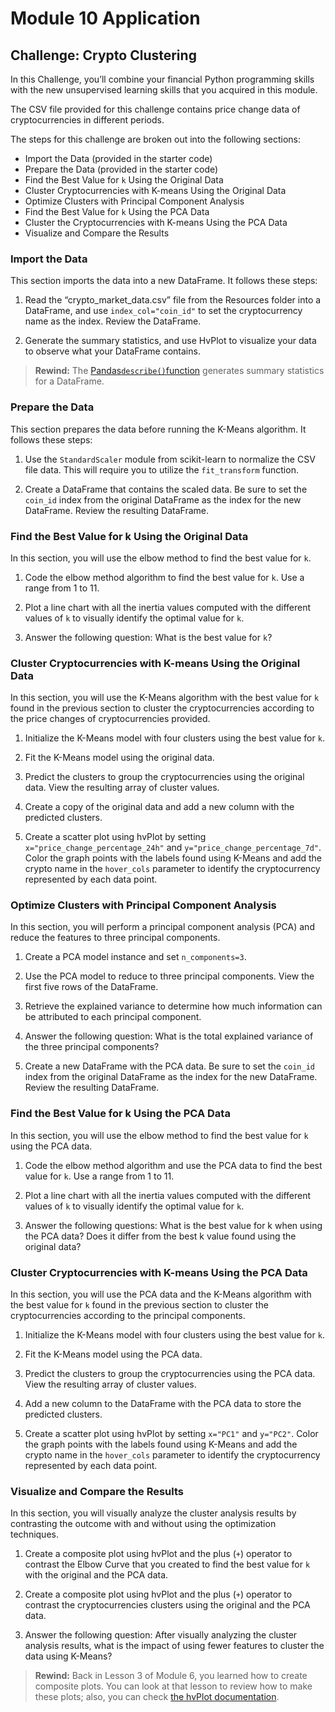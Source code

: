 # Module 10 Application

## Challenge: Crypto Clustering

In this Challenge, you’ll combine your financial Python programming skills with the new unsupervised learning skills that you acquired in this module.

The CSV file provided for this challenge contains price change data of cryptocurrencies in different periods.

The steps for this challenge are broken out into the following sections:

* Import the Data (provided in the starter code)
* Prepare the Data (provided in the starter code)
* Find the Best Value for `k` Using the Original Data
* Cluster Cryptocurrencies with K-means Using the Original Data
* Optimize Clusters with Principal Component Analysis
* Find the Best Value for `k` Using the PCA Data
* Cluster the Cryptocurrencies with K-means Using the PCA Data
* Visualize and Compare the Results
 
### Import the Data

This section imports the data into a new DataFrame. It follows these steps:

1. Read  the “crypto_market_data.csv” file from the Resources folder into a DataFrame, and use `index_col="coin_id"` to set the cryptocurrency name as the index. Review the DataFrame.

2. Generate the summary statistics, and use HvPlot to visualize your data to observe what your DataFrame contains.


> **Rewind:** The [Pandas`describe()`function](https://pandas.pydata.org/pandas-docs/stable/reference/api/pandas.DataFrame.describe.html) generates summary statistics for a DataFrame. 


### Prepare the Data

This section prepares the data before running the K-Means algorithm. It follows these steps:

1. Use the `StandardScaler` module from scikit-learn to normalize the CSV file data. This will require you to utilize the `fit_transform` function.

2. Create a DataFrame that contains the scaled data. Be sure to set the `coin_id` index from the original DataFrame as the index for the new DataFrame. Review the resulting DataFrame.


### Find the Best Value for k Using the Original Data

In this section, you will use the elbow method to find the best value for `k`.

1. Code the elbow method algorithm to find the best value for `k`. Use a range from 1 to 11. 

2. Plot a line chart with all the inertia values computed with the different values of `k` to visually identify the optimal value for `k`.

3. Answer the following question: What is the best value for `k`?


### Cluster Cryptocurrencies with K-means Using the Original Data

In this section, you will use the K-Means algorithm with the best value for `k` found in the previous section to cluster the cryptocurrencies according to the price changes of cryptocurrencies provided.

1. Initialize the K-Means model with four clusters using the best value for `k`. 

2. Fit the K-Means model using the original data.

3. Predict the clusters to group the cryptocurrencies using the original data. View the resulting array of cluster values.

4. Create a copy of the original data and add a new column with the predicted clusters.

5. Create a scatter plot using hvPlot by setting `x="price_change_percentage_24h"` and `y="price_change_percentage_7d"`. Color the graph points with the labels found using K-Means and add the crypto name in the `hover_cols` parameter to identify the cryptocurrency represented by each data point.

### Optimize Clusters with Principal Component Analysis

In this section, you will perform a principal component analysis (PCA) and reduce the features to three principal components.

1. Create a PCA model instance and set `n_components=3`.

2. Use the PCA model to reduce to three principal components. View the first five rows of the DataFrame. 

3. Retrieve the explained variance to determine how much information can be attributed to each principal component.

4. Answer the following question: What is the total explained variance of the three principal components?

5. Create a new DataFrame with the PCA data. Be sure to set the `coin_id` index from the original DataFrame as the index for the new DataFrame. Review the resulting DataFrame.


### Find the Best Value for k Using the PCA Data

In this section, you will use the elbow method to find the best value for `k` using the PCA data.

1. Code the elbow method algorithm and use the PCA data to find the best value for `k`. Use a range from 1 to 11. 

2. Plot a line chart with all the inertia values computed with the different values of `k` to visually identify the optimal value for `k`.

3. Answer the following questions: What is the best value for k when using the PCA data? Does it differ from the best k value found using the original data?


### Cluster Cryptocurrencies with K-means Using the PCA Data

In this section, you will use the PCA data and the K-Means algorithm with the best value for `k` found in the previous section to cluster the cryptocurrencies according to the principal components.

1. Initialize the K-Means model with four clusters using the best value for `k`. 

2. Fit the K-Means model using the PCA data.

3. Predict the clusters to group the cryptocurrencies using the PCA data. View the resulting array of cluster values.

4. Add a new column to the DataFrame with the PCA data to store the predicted clusters.

5. Create a scatter plot using hvPlot by setting `x="PC1"` and `y="PC2"`. Color the graph points with the labels found using K-Means and add the crypto name in the `hover_cols` parameter to identify the cryptocurrency represented by each data point.


### Visualize and Compare the Results

In this section, you will visually analyze the cluster analysis results by contrasting the outcome with and without using the optimization techniques.

1. Create a composite plot using hvPlot and the plus (`+`) operator to contrast the Elbow Curve that you created to find the best value for `k` with the original and the PCA data.

2. Create a composite plot using hvPlot and the plus (`+`) operator to contrast the cryptocurrencies clusters using the original and the PCA data.

3. Answer the following question: After visually analyzing the cluster analysis results, what is the impact of using fewer features to cluster the data using K-Means?

> **Rewind:** Back in Lesson 3 of Module 6, you learned how to create composite plots. You can look at that lesson to review how to make these plots; also, you can check [the hvPlot documentation](https://holoviz.org/tutorial/Composing_Plots.html).